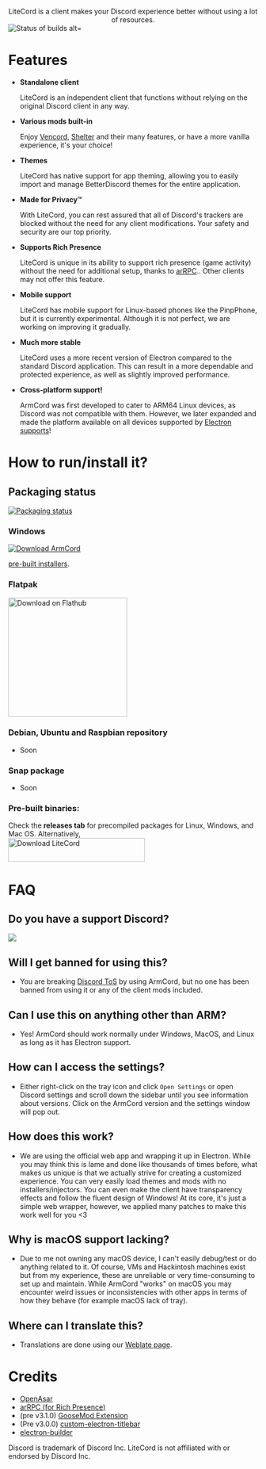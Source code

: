 
<div align="center">
 <br>LiteCord is a client makes your Discord experience better without using a lot of resources.
</div>
<img title="Status of builds alt="Builds" src="https://github.com/ByicTeam/LiteCord/actions/workflows/stable.yml/badge.svg">

# Features

- **Standalone client** 

   LiteCord is an independent client that functions without relying on the original Discord client in any way.

- **Various mods built-in**
 
   Enjoy [Vencord](https://github.com/Vendicated/Vencord), [Shelter](https://github.com/uwu/shelter) and their many features, or have a more vanilla experience, it's your choice!

- **Themes**

   LiteCord has native support for app theming, allowing you to easily import and manage BetterDiscord themes for the entire application.

- **Made for Privacy™**

   With LiteCord, you can rest assured that all of Discord's trackers are blocked without the need for any client modifications. Your safety and security are our top priority.

- **Supports Rich Presence**

   LiteCord is unique in its ability to support rich presence (game activity) without the need for additional setup, thanks to [arRPC](https://arrpc.openasar.dev).. Other clients may not offer this feature.
   
- **Mobile support**

   LiteCord has mobile support for Linux-based phones like the PinpPhone, but it is currently experimental. Although it is not perfect, we are working on improving it gradually.

- **Much more stable**

   LiteCord uses a more recent version of Electron compared to the standard Discord application. This can result in a more dependable and protected experience, as well as slightly improved performance.


- **Cross-platform support!**

   ArmCord was first developed to cater to ARM64 Linux devices, as Discord was not compatible with them. However, we later expanded and made the platform available on all devices supported by [Electron supports](https://github.com/electron/electron#platform-support)!
  
# How to run/install it?

## Packaging status
[![Packaging status](https://repology.org/badge/vertical-allrepos/armcord.svg)](https://repology.org/project/armcord/versions)

### Windows
<a href="https://github.com/ByicTeam/LiteCord/releases">
   <img src="https://get.microsoft.com/images/en-us%20dark.svg" alt="Download ArmCord" />
</a>

 [pre-built installers](https://github.com/ByicTeam/LiteCord/releases).

### Flatpak
<a href='https://github.com/ByicTeam/LiteCord/releases'><img width='240' alt='Download on Flathub' src='https://flathub.org/assets/badges/flathub-badge-en.svg'/></a>

### Debian, Ubuntu and Raspbian repository
- Soon
  
### Snap package
- Soon
  
### Pre-built binaries:
 Check the **releases tab** for precompiled packages for Linux, Windows, and Mac OS. Alternatively,  
 <a href="https://github.com/ByicTeam/LiteCord/releases"><img alt="Download LiteCord" src="https://a.fsdn.com/con/app/sf-download-button" width=276 height=48 srcset="https://a.fsdn.com/con/app/sf-download-button?button_size=2x 2x"></a>
   
# FAQ
## Do you have a support Discord?

[![](https://dcbadge.vercel.app/api/server/TnhxcqynZ2)](https://discord.gg/TnhxcqynZ2)
## Will I get banned for using this?   
- You are breaking [Discord ToS](https://discord.com/terms#software-in-discord%E2%80%99s-services) by using ArmCord, but no one has been banned from using it or any of the client mods included.

## Can I use this on anything other than ARM?
- Yes! ArmCord should work normally under Windows, MacOS, and Linux as long as it has Electron support.  

## How can I access the settings?
- Either right-click on the tray icon and click `Open Settings` or open Discord settings and scroll down the sidebar until you see information about versions. Click on the ArmCord version and the settings window will pop out.

## How does this work?   
- We are using the official web app and wrapping it up in Electron. While you may think this is lame and done like thousands of times before, what makes us unique is that we actually strive for creating a customized experience. You can very easily load themes and mods with no installers/injectors. You can even make the client have transparency effects and follow the fluent design of Windows! At its core, it's just a simple web wrapper, however, we applied many patches to make this work well for you <3

## Why is macOS support lacking?
- Due to me not owning any macOS device, I can't easily debug/test or do anything related to it. Of course, VMs and Hackintosh machines exist but from my experience, these are unreliable or very time-consuming to set up and maintain. While ArmCord "works" on macOS you may encounter weird issues or inconsistencies with other apps in terms of how they behave (for example macOS lack of tray).

## Where can I translate this?
- Translations are done using our [Weblate page](https://hosted.weblate.org/projects/armcord/armcord/).

# Credits
- [OpenAsar](https://github.com/GooseMod/OpenAsar)
- [arRPC (for Rich Presence)](https://github.com/OpenAsar/arrpc)
- (pre v3.1.0) [GooseMod Extension](https://github.com/GooseMod/extension)
- (Pre v3.0.0) [custom-electron-titlebar](https://github.com/AlexTorresSk/custom-electron-titlebar)
- [electron-builder](https://electron.build)
  
Discord is trademark of Discord Inc. LiteCord is not affiliated with or endorsed by Discord Inc. 
